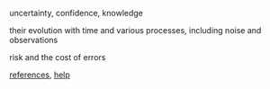 uncertainty, confidence, knowledge

their evolution with time and various processes, including noise and observations

risk and the cost of errors

[references](http://statespace.icu/docs/references), [help](https://github.com/noahhsmith/statespace/tree/master/statespace)

